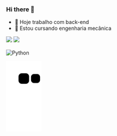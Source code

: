### Hi there 👋

- 🔭 Hoje trabalho com back-end
- 🌱 Estou cursando engenharia mecânica

<div>
  <img height="180em" src="https://github-readme-stats.vercel.app/api?username=AngeloMCF&show_icons=true&theme=transparent&include_all_commits=true&count_private=true" />
  <img height="180em" src="https://github-readme-stats.vercel.app/api/top-langs/?username=AngeloMCF&layout=compact&langs_count=10&theme=dark"/>
</div>

<div style="display: inline_block">
  <br/>
  <img aling="center" alt="Python" height="30" width="30" src="https://cdn.jsdelivr.net/gh/devicons/devicon/icons/python/python-original-wordmark.svg" />
</div>

![Snake animation](https://github.com/AngeloMCF/AngeloMCF/blob/output/github-contribution-grid-snake.svg)
 

